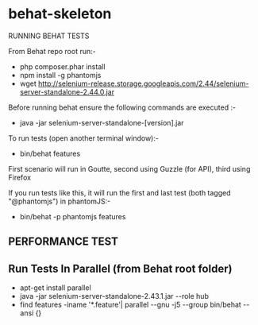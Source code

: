 behat-skeleton
==============
RUNNING BEHAT TESTS

From Behat repo root run:-
* php composer.phar install
* npm install -g phantomjs
* wget http://selenium-release.storage.googleapis.com/2.44/selenium-server-standalone-2.44.0.jar

Before running behat ensure the following commands are executed :-
* java -jar selenium-server-standalone-[version].jar

To run tests (open another terminal window):-
* bin/behat features

First scenario will run in Goutte, second using Guzzle (for API), third using Firefox

If you run tests like this, it will run the first and last test (both tagged "@phantomjs") in phantomJS:-
* bin/behat -p phantomjs features


PERFORMANCE TEST
----------------

Run Tests In Parallel (from Behat root folder)
----------------------------------------------

* apt-get install parallel
* java -jar selenium-server-standalone-2.43.1.jar --role hub
* find features -iname '*.feature'|  parallel --gnu -j5 --group bin/behat --ansi {}
